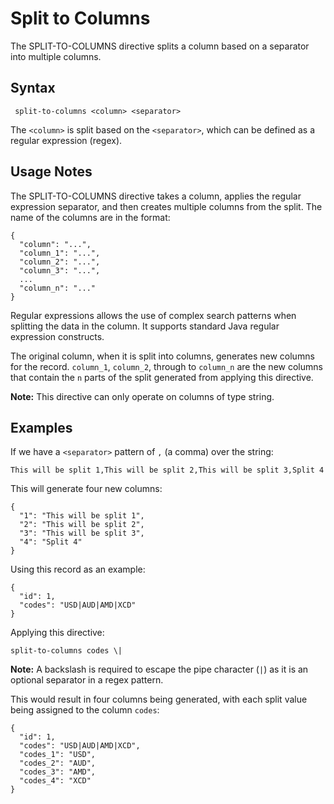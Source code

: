 # Split to Columns

The SPLIT-TO-COLUMNS directive splits a column based on a separator into multiple columns.


## Syntax

```
 split-to-columns <column> <separator>
```

The `<column>` is split based on the `<separator>`, which can be defined as a regular
expression (regex).


## Usage Notes

The SPLIT-TO-COLUMNS directive takes a column, applies the regular expression separator,
and then creates multiple columns from the split. The name of the columns are in the
format:
```
{
  "column": "...",
  "column_1": "...",
  "column_2": "...",
  "column_3": "...",
  ...
  "column_n": "..."
}
```

Regular expressions allows the use of complex search patterns when splitting the data in
the column. It supports standard Java regular expression constructs.

The original column, when it is split into columns, generates new columns for the record.
`column_1`, `column_2`, through to `column_n` are the new columns that contain the `n`
parts of the split generated from applying this directive.

**Note:** This directive can only operate on columns of type string.


## Examples

If we have a `<separator>` pattern of `,` (a comma) over the string:

`This will be split 1,This will be split 2,This will be split 3,Split 4`

This will generate four new columns:
```
{
  "1": "This will be split 1",
  "2": "This will be split 2",
  "3": "This will be split 3",
  "4": "Split 4"
}
```

Using this record as an example:
```
{
  "id": 1,
  "codes": "USD|AUD|AMD|XCD"
}
```

Applying this directive:
```
split-to-columns codes \|
```

**Note:** A backslash is required to escape the pipe character (`|`) as it is an optional
separator in a regex pattern.

This would result in four columns being generated, with each split value being assigned to
the column `codes`:
```
{
  "id": 1,
  "codes": "USD|AUD|AMD|XCD",
  "codes_1": "USD",
  "codes_2": "AUD",
  "codes_3": "AMD",
  "codes_4": "XCD"
}
```

